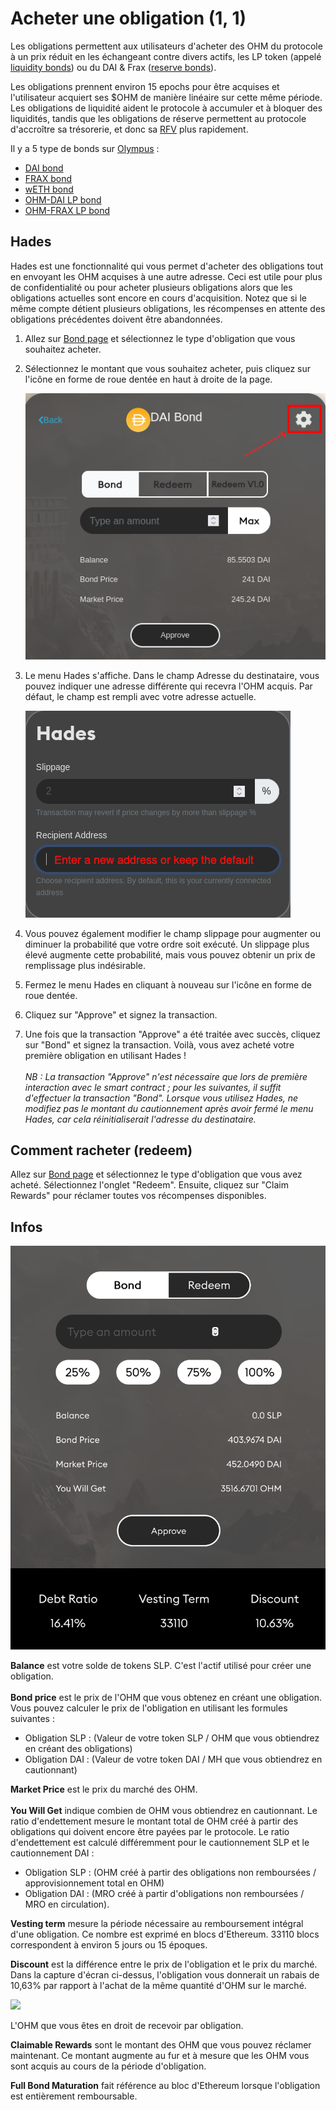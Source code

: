 # Acheter une obligation (1, 1)

Les obligations permettent aux utilisateurs d'acheter des OHM du protocole à un prix réduit en les échangeant contre divers actifs, les LP token (appelé [liquidity bonds](https://docs.olympusdao.finance/v/francais/basics/glossary#liquidity-bonds)) ou du DAI & Frax ([reserve bonds](https://docs.olympusdao.finance/v/francais/basics/glossary#reserve-bonds)).

Les obligations prennent environ 15 epochs pour être acquises et l'utilisateur acquiert ses $OHM de manière linéaire sur cette même période. Les obligations de liquidité aident le protocole à accumuler et à bloquer des liquidités, tandis que les obligations de réserve permettent au protocole d'accroître sa trésorerie, et donc sa [RFV](https://docs.olympusdao.finance/v/francais/basics/glossary#rfv) plus rapidement.

Il y a 5 type de bonds sur [Olympus](https://app.olympusdao.finance/#/bonds) :

* [DAI bond](bond\_dai.md)
* [FRAX bond](bond\_frax.md)
* [wETH bond](bond\_weth.md)
* [OHM-DAI LP bond](ohm-dai-lp-bond.md)
* [OHM-FRAX LP bond](bond\_ohm\_frax.md)

## Hades

Hades est une fonctionnalité qui vous permet d'acheter des obligations tout en envoyant les OHM acquises à une autre adresse. Ceci est utile pour plus de confidentialité ou pour acheter plusieurs obligations alors que les obligations actuelles sont encore en cours d'acquisition. Notez que si le même compte détient plusieurs obligations, les récompenses en attente des obligations précédentes doivent être abandonnées.&#x20;

1. Allez sur [Bond page](https://app.olympusdao.finance/#/bonds) et sélectionnez le type d'obligation que vous souhaitez acheter.
2.  Sélectionnez le montant que vous souhaitez acheter, puis cliquez sur l'icône en forme de roue dentée en haut à droite de la page.

    ![](../../.gitbook/assets/cogwheel.png)
3.  Le menu Hades s'affiche. Dans le champ Adresse du destinataire, vous pouvez indiquer une adresse différente qui recevra l'OHM acquis. Par défaut, le champ est rempli avec votre adresse actuelle.

    ![](../../.gitbook/assets/hades.png)
4. Vous pouvez également modifier le champ slippage pour augmenter ou diminuer la probabilité que votre ordre soit exécuté. Un slippage plus élevé augmente cette probabilité, mais vous pouvez obtenir un prix de remplissage plus indésirable.&#x20;
5. Fermez le menu Hades en cliquant à nouveau sur l'icône en forme de roue dentée.&#x20;
6. Cliquez sur "Approve" et signez la transaction.&#x20;
7. Une fois que la transaction "Approve" a été traitée avec succès, cliquez sur "Bond" et signez la transaction. Voilà, vous avez acheté votre première obligation en utilisant Hades !\
   \
   _NB : La transaction "Approve" n'est nécessaire que lors de première interaction avec le smart contract ; pour les suivantes, il suffit d'effectuer la transaction "Bond". Lorsque vous utilisez Hades, ne modifiez pas le montant du cautionnement après avoir fermé le menu Hades, car cela réinitialiserait l'adresse du destinataire._

## **Comment racheter (redeem)**

Allez sur [Bond page](https://app.olympusdao.finance/#/bonds) et sélectionnez le type d'obligation que vous avez acheté. Sélectionnez l'onglet "Redeem". Ensuite, cliquez sur "Claim Rewards" pour réclamer toutes vos récompenses disponibles.

## Infos

![](../../.gitbook/assets/modal.png)

**Balance** est votre solde de tokens SLP. C'est l'actif utilisé pour créer une obligation. \
\
**Bond price** est le prix de l'OHM que vous obtenez en créant une obligation. Vous pouvez calculer le prix de l'obligation en utilisant les formules suivantes :&#x20;

* Obligation SLP : (Valeur de votre token SLP / OHM que vous obtiendrez en créant des obligations)&#x20;
* Obligation DAI : (Valeur de votre token DAI / MH que vous obtiendrez en cautionnant)&#x20;

**Market Price** est le prix du marché des OHM. \
\
**You Will Get** indique combien de OHM vous obtiendrez en cautionnant. Le ratio d'endettement mesure le montant total de OHM créé à partir des obligations qui doivent encore être payées par le protocole. Le ratio d'endettement est calculé différemment pour le cautionnement SLP et le cautionnement DAI :

* Obligation SLP : (OHM créé à partir des obligations non remboursées / approvisionnement total en OHM)&#x20;
* Obligation DAI : (MRO créé à partir d'obligations non remboursées / MRO en circulation).&#x20;

**Vesting term** mesure la période nécessaire au remboursement intégral d'une obligation. Ce nombre est exprimé en blocs d'Ethereum. 33110 blocs correspondent à environ 5 jours ou 15 époques.&#x20;

**Discount** est la différence entre le prix de l'obligation et le prix du marché. Dans la capture d'écran ci-dessus, l'obligation vous donnerait un rabais de 10,63% par rapport à l'achat de la même quantité d'OHM sur le marché.

![](../../.gitbook/assets/modal\_redeem.png)

L'OHM que vous êtes en droit de recevoir par obligation.

**Claimable Rewards** sont le montant des OHM que vous pouvez réclamer maintenant. Ce montant augmente au fur et à mesure que les OHM vous sont acquis au cours de la période d'obligation.

**Full Bond Maturation** fait référence au bloc d'Ethereum lorsque l'obligation est entièrement remboursable.

